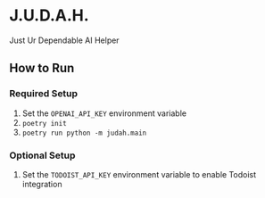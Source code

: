 # J.U.D.A.H.

Just Ur Dependable AI Helper

## How to Run

### Required Setup

1. Set the `OPENAI_API_KEY` environment variable
2. `poetry init`
3. `poetry run python -m judah.main`

### Optional Setup

1. Set the `TODOIST_API_KEY` environment variable to enable Todoist integration
